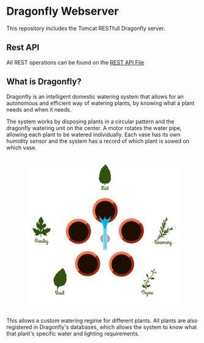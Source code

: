 # Dragonfly Webserver

This repository includes the Tomcat RESTfull Dragonfly server.

## Rest API

All REST operations can be found on the
[REST API File](docs/REST.md)

## What is Dragonfly?

Dragonfly is an intelligent domestic watering system that allows for an autonomous and efficient way of watering plants, by knowing what a plant needs and when it needs.

The system works by disposing plants in a circular pattern and the dragonfly watering unit on the center. A motor rotates the water pipe, allowing each plant to be watered individually. Each vase has its own humidity sensor and the system has a record of which plant is sowed on which vase.

<br>
<div style="text-align: center;">
<img src="docs/system.png" width=400>
</div>
<br>

This allows a custom watering regime for different plants. All plants are also registered in Dragonfly's databases, which allows the system to know what that plant's specific water and lighting requirements.
